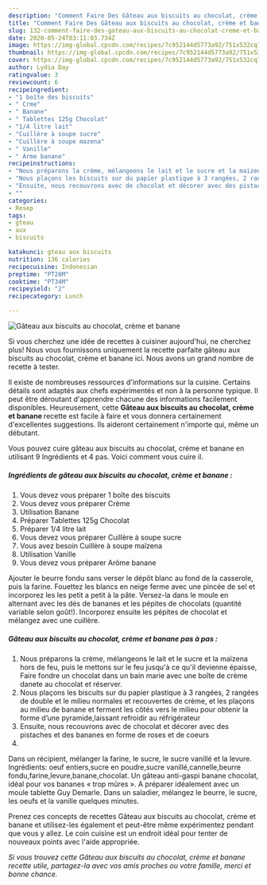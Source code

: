 ```yaml
---
description: "Comment Faire Des Gâteau aux biscuits au chocolat, crème et banane"
title: "Comment Faire Des Gâteau aux biscuits au chocolat, crème et banane"
slug: 132-comment-faire-des-gateau-aux-biscuits-au-chocolat-creme-et-banane
date: 2020-05-24T03:11:03.734Z
image: https://img-global.cpcdn.com/recipes/7c952144d5773a92/751x532cq70/gateau-aux-biscuits-au-chocolat-creme-et-banane-photo-principale-de-la-recette.jpg
thumbnail: https://img-global.cpcdn.com/recipes/7c952144d5773a92/751x532cq70/gateau-aux-biscuits-au-chocolat-creme-et-banane-photo-principale-de-la-recette.jpg
cover: https://img-global.cpcdn.com/recipes/7c952144d5773a92/751x532cq70/gateau-aux-biscuits-au-chocolat-creme-et-banane-photo-principale-de-la-recette.jpg
author: Lydia Day
ratingvalue: 3
reviewcount: 6
recipeingredient:
- "1 boîte des biscuits"
- " Crme"
- " Banane"
- " Tablettes 125g Chocolat"
- "1/4 litre lait"
- "Cuillère à soupe sucre"
- "Cuillère à soupe mazena"
- " Vanille"
- " Arme banane"
recipeinstructions:
- "Nous préparons la crème, mélangeons le lait et le sucre et la maïzena hors de feu, puis le mettons sur le feu jusqu&#39;à ce qu&#39;il devienne épaisse, Faire fondre un chocolat dans un bain marie avec une boîte de crème danete au chocolat et réserver."
- "Nous plaçons les biscuits sur du papier plastique à 3 rangées, 2 rangées de double et le milieu normales et recouvertes de crème, et les plaçons au milieu de banane et ferment les côtés vers le milieu pour obtenir la forme d’une pyramide,laissant refroidir au réfrigérateur"
- "Ensuite, nous recouvrons avec de chocolat et décorer avec des pistaches et des bananes en forme de roses et de coeurs"
- ""
categories:
- Resep
tags:
- gteau
- aux
- biscuits

katakunci: gteau aux biscuits 
nutrition: 136 calories
recipecuisine: Indonesian
preptime: "PT28M"
cooktime: "PT34M"
recipeyield: "2"
recipecategory: Lunch

---
```



![Gâteau aux biscuits au chocolat, crème et banane](https://img-global.cpcdn.com/recipes/7c952144d5773a92/751x532cq70/gateau-aux-biscuits-au-chocolat-creme-et-banane-photo-principale-de-la-recette.jpg)

Si vous cherchez une idée de recettes à cuisiner aujourd'hui, ne cherchez plus! Nous vous fournissons uniquement la recette parfaite gâteau aux biscuits au chocolat, crème et banane ici. Nous avons un grand nombre de recette à tester.

Il existe de nombreuses ressources d'informations sur la cuisine. Certains détails sont adaptés aux chefs expérimentés et non à la personne typique. Il peut être déroutant d'apprendre chacune des informations facilement disponibles. Heureusement, cette <strong> Gâteau aux biscuits au chocolat, crème et banane </strong> recette est facile à faire et vous donnera certainement d'excellentes suggestions. Ils aideront certainement n'importe qui, même un débutant.

<!--inarticleads1-->

Vous pouvez cuire gâteau aux biscuits au chocolat, crème et banane en utilisant 9 Ingrédients et 4 pas. Voici comment vous cuire il.

##### Ingrédients de gâteau aux biscuits au chocolat, crème et banane :

1. Vous devez vous préparer 1 boîte des biscuits
1. Vous devez vous préparer  Crème
1. Utilisation  Banane
1. Préparer  Tablettes 125g Chocolat
1. Préparer 1/4 litre lait
1. Vous devez vous préparer Cuillère à soupe sucre
1. Vous avez besoin Cuillère à soupe maïzena
1. Utilisation  Vanille
1. Vous devez vous préparer  Arôme banane


Ajouter le beurre fondu sans verser le dépôt blanc au fond de la casserole, puis la farine. Fouettez les blancs en neige ferme avec une pincée de sel et incorporez les les petit a petit à la pâte. Versez-la dans le moule en alternant avec les dés de bananes et les pépites de chocolats (quantité variable selon goût!). Incorporez ensuite les pépites de chocolat et mélangez avec une cuillère. 

<!--inarticleads2-->

##### Gâteau aux biscuits au chocolat, crème et banane pas à pas :

1. Nous préparons la crème, mélangeons le lait et le sucre et la maïzena hors de feu, puis le mettons sur le feu jusqu&#39;à ce qu&#39;il devienne épaisse, Faire fondre un chocolat dans un bain marie avec une boîte de crème danete au chocolat et réserver.
1. Nous plaçons les biscuits sur du papier plastique à 3 rangées, 2 rangées de double et le milieu normales et recouvertes de crème, et les plaçons au milieu de banane et ferment les côtés vers le milieu pour obtenir la forme d’une pyramide,laissant refroidir au réfrigérateur
1. Ensuite, nous recouvrons avec de chocolat et décorer avec des pistaches et des bananes en forme de roses et de coeurs
1. 


Dans un récipient, mélanger la farine, le sucre, le sucre vanillé et la levure. Ingrédients: oeuf entiers,sucre en poudre,sucre vanillé,cannelle,beurre fondu,farine,levure,banane,chocolat. Un gâteau anti-gaspi banane chocolat, idéal pour vos bananes « trop mûres ». A préparer idéalement avec un moule tablette Guy Demarle. Dans un saladier, mélangez le beurre, le sucre, les oeufs et la vanille quelques minutes. 

<!--inarticleads1-->

<p>
Prenez ces concepts de recettes Gâteau aux biscuits au chocolat, crème et banane et utilisez-les également et peut-être même expérimentez pendant que vous y allez. Le coin cuisine est un endroit idéal pour tenter de nouveaux points avec l'aide appropriée.
</p>

<p>
<i>Si vous trouvez cette Gâteau aux biscuits au chocolat, crème et banane recette utile, partagez-la avec vos amis proches ou votre famille, merci et bonne chance.</i>
</p>
